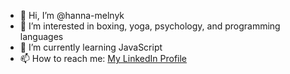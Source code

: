 - 👋 Hi, I’m @hanna-melnyk
- 👀 I’m interested in boxing, yoga, psychology, and programming languages 
- 🌱 I’m currently learning JavaScript
- 📫 How to reach me: [My LinkedIn Profile](https://www.linkedin.com/in/hanna-melnyk-375636212/)


<!---
hanna-melnyk/hanna-melnyk is a ✨ special ✨ repository because its `README.md` (this file) appears on your GitHub profile.
You can click the Preview link to take a look at your changes.
--->
